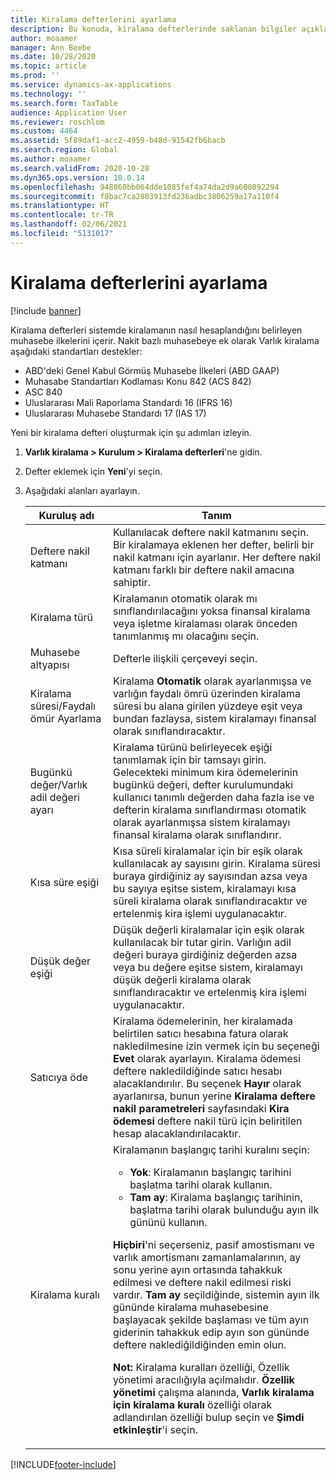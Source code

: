 ```yaml
---
title: Kiralama defterlerini ayarlama
description: Bu konuda, kiralama defterlerinde saklanan bilgiler açıklanmaktadır. Kiralama defterleri sistemde kiralamanın nasıl hesaplandığını belirleyen muhasebe ilkelerini içerir.
author: moaamer
manager: Ann Beebe
ms.date: 10/28/2020
ms.topic: article
ms.prod: ''
ms.service: dynamics-ax-applications
ms.technology: ''
ms.search.form: TaxTable
audience: Application User
ms.reviewer: roschlom
ms.custom: 4464
ms.assetid: 5f89daf1-acc2-4959-b48d-91542fb6bacb
ms.search.region: Global
ms.author: moaamer
ms.search.validFrom: 2020-10-28
ms.dyn365.ops.version: 10.0.14
ms.openlocfilehash: 948860bb064dde1085fef4a74da2d9a600892294
ms.sourcegitcommit: f8bac7ca2803913fd236adbc3806259a17a110f4
ms.translationtype: HT
ms.contentlocale: tr-TR
ms.lasthandoff: 02/06/2021
ms.locfileid: "5131017"
---
```

# <a name="set-up-lease-books"></a>Kiralama defterlerini ayarlama

[!include [banner](../includes/banner.md)]

Kiralama defterleri sistemde kiralamanın nasıl hesaplandığını belirleyen muhasebe ilkelerini içerir. Nakit bazlı muhasebeye ek olarak Varlık kiralama aşağıdaki standartları destekler:

- ABD'deki Genel Kabul Görmüş Muhasebe İlkeleri (ABD GAAP)
- Muhasabe Standartları Kodlaması Konu 842 (ACS 842)
- ASC 840
- Uluslararası Mali Raporlama Standardı 16 (IFRS 16)
- Uluslararası Muhasebe Standardı 17 (IAS 17)

Yeni bir kiralama defteri oluşturmak için şu adımları izleyin.

1. **Varlık kiralama \> Kurulum \> Kiralama defterleri**'ne gidin.
2. Defter eklemek için **Yeni**'yi seçin.
3. Aşağıdaki alanları ayarlayın.

    | Kuruluş adı                                     | Tanım |
    |------------------------------------------|-------------|
    | Deftere nakil katmanı                            | Kullanılacak deftere nakil katmanını seçin. Bir kiralamaya eklenen her defter, belirli bir nakil katmanı için ayarlanır. Her deftere nakil katmanı farklı bir deftere nakil amacına sahiptir. |
    | Kiralama türü                               | Kiralamanın otomatik olarak mı sınıflandırılacağını yoksa finansal kiralama veya işletme kiralaması olarak önceden tanımlanmış mı olacağını seçin. |
    | Muhasebe altyapısı                     | Defterle ilişkili çerçeveyi seçin. |
    | Kiralama süresi/Faydalı ömür Ayarlama          | Kiralama **Otomatik** olarak ayarlanmışsa ve varlığın faydalı ömrü üzerinden kiralama süresi bu alana girilen yüzdeye eşit veya bundan fazlaysa, sistem kiralamayı finansal olarak sınıflandıracaktır.  |
    | Bugünkü değer/Varlık adil değeri ayarı   | Kiralama türünü belirleyecek eşiği tanımlamak için bir tamsayı girin. Gelecekteki minimum kira ödemelerinin bugünkü değeri, defter kurulumundaki kullanıcı tanımlı değerden daha fazla ise ve defterin kiralama sınıflandırması otomatik olarak ayarlanmışsa sistem kiralamayı finansal kiralama olarak sınıflandırır. |
    | Kısa süre eşiği                     | Kısa süreli kiralamalar için bir eşik olarak kullanılacak ay sayısını girin. Kiralama süresi buraya girdiğiniz ay sayısından azsa veya bu sayıya eşitse sistem, kiralamayı kısa süreli kiralama olarak sınıflandıracaktır ve ertelenmiş kira işlemi uygulanacaktır. |
    | Düşük değer eşiği                      | Düşük değerli kiralamalar için eşik olarak kullanılacak bir tutar girin. Varlığın adil değeri buraya girdiğiniz değerden azsa veya bu değere eşitse sistem, kiralamayı düşük değerli kiralama olarak sınıflandıracaktır ve ertelenmiş kira işlemi uygulanacaktır. |
    | Satıcıya öde                            | Kiralama ödemelerinin, her kiralamada belirtilen satıcı hesabına fatura olarak nakledilmesine izin vermek için bu seçeneği **Evet** olarak ayarlayın. Kiralama ödemesi deftere nakledildiğinde satıcı hesabı alacaklandırılır. Bu seçenek **Hayır** olarak ayarlanırsa, bunun yerine **Kiralama deftere nakil parametreleri** sayfasındaki **Kira ödemesi** deftere nakil türü için beliritilen hesap alacaklandırılacaktır. |
    | Kiralama kuralı                       | Kiralamanın başlangıç tarihi kuralını seçin:<ul><li><b>Yok</b>: Kiralamanın başlangıç tarihini başlatma tarihi olarak kullanın.</li><li><b>Tam ay</b>: Kiralama başlangıç tarihinin, başlatma tarihi olarak bulunduğu ayın ilk gününü kullanın.</li></ul><p><b>Hiçbiri</b>'ni seçerseniz, pasif amostismanı ve varlık amortismanı zamanlamalarının, ay sonu yerine ayın ortasında tahakkuk edilmesi ve deftere nakil edilmesi riski vardır. <b>Tam ay</b> seçildiğinde, sistemin ayın ilk gününde kiralama muhasebesine başlayacak şekilde başlaması ve tüm ayın giderinin tahakkuk edip ayın son gününde deftere naklediğildiğinden emin olun.</p><p><strong>Not:</strong> Kiralama kuralları özelliği, Özellik yönetimi aracılığıyla açılmalıdır. <b>Özellik yönetimi</b> çalışma alanında, <b>Varlık kiralama için kiralama kuralı</b> özelliği olarak adlandırılan özelliği bulup seçin ve <b>Şimdi etkinleştir</b>'i seçin.</p> |


[!INCLUDE[footer-include](../../includes/footer-banner.md)]